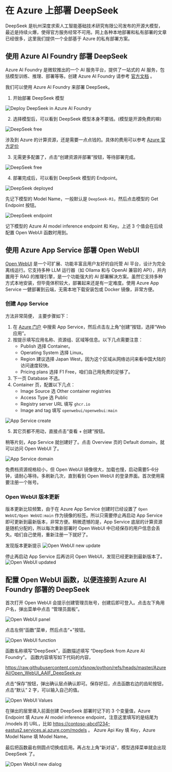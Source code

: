 # 在 Azure 上部署 DeepSeek

DeepSeek 是杭州深度求索人工智能基础技术研究有限公司发布的开源大模型，最近是持续火爆，使得官方服务经常不可用。网上各种本地部署和私有部署的文章已经很多，这里我们提供一个全部基于 Azure 的私有部署方案。

## 使用 Azure AI Foundry 部署 DeepSeek
Azure AI Foundry 是微软推出的一个 AI 服务平台，提供了一站式的 AI 服务，包括模型训练、推理、部署等等。创建 Azure AI Foundry 请参考 [官方文档](https://learn.microsoft.com/azure/ai-studio/how-to/create-projects)  。

我们可以使用 Azure AI Foundry 来部署 DeepSeek。
1. 开始部署 DeepSeek 模型

![Deploy DeepSeek in Azure AI Foundry](img/ds_deploy.png)

2. 选择模型后，可以看到 DeepSeek 模型本身不要钱。(模型是开源免费的嘛)

![DeepSeek free](img/ds_price.png)

涉及到 Azure 的计算资源，还是需要一点点钱的。具体的费用可以参考 [Azure 官方定价](https://azure.microsoft.com/zh-cn/pricing/details/machine-learning/)

3. 无需更多配置了，点击“创建资源并部署”按钮，等待部署完成。

![DeepSeek free](img/ds_deploy_create.png)

4. 部署完成后，可以看到 DeepSeek 模型的 Endpoint。

![DeepSeek deployed](img/ds_deployed.png)

先记下模型的 Model Name，一般默认是 `DeepSeek-R1`，然后点击模型的 Get Endpoint 按钮。

![DeepSeek endpoint](img/ds_endpoint.png)

记下模型的 Azure AI model inference endpoint 和 Key。上述 3 个值会在后续配置 Open WebUI 函数时用到。

## 使用 Azure App Service 部署 Open WebUI

[Open WebUI](https://www.openwebui.com/) 是一个可扩展、功能丰富且用户友好的自托管 AI 平台，设计为完全离线运行。它支持多种 LLM 运行器（如 Ollama 和与 OpenAI 兼容的 API），并内置用于 RAG 的推理引擎，是一个功能强大的 AI 部署解决方案。虽然它支持多种方式本地安装，但毕竟体积较大，部署起来还是有一定难度。使用 Azure App Service 一健部署到云端，无需本地下载安装包或 Docker 镜像，非常方便。

### 创建 App Service

方法非常简便， 主要步骤如下：
1. 在 [Azure 门户](https://portal.azure.com/) 中搜索 App Service，然后点击左上角“创建”按钮，选择“Web 应用”。
2. 按提示填写应用名称、资源组、区域等信息。以下几点需要注意：
   - Publish 选择 Container。
   - Operating System 选择 Linux。
   - Region 建议选择 Japan West，因为这个区域从网络访问来看中国大陆的访问速度较快。
   - Pricing plans 选择 F1 Free，咱们自己用免费的足够了。
3. 下一页 Database 不选。
4. Container 页，配置以下几点：
   - Image Source 选 Other container registries
   - Access Type 选 Public
   - Registry server URL 填写 `ghcr.io`
   - Image and tag 填写 `openwebui/openwebui:main`

![App Service create](img/ds_as_create.png)

5. 其它页都不用动，直接点击“查看 + 创建”按钮。

稍等片刻，App Service 就创建好了。点击 Overview 页的 Default domain，就可以访问 Open WebUI 了。

![App Service domain](img/ds_as_domain.png)

免费档资源规格较小，但 Open WebUI 镜像很大，加载也慢，启动需要5-6分钟，请耐心等待。多刷新几次，直到看到 Open WebUI 的登录界面。首次使用需要注册一个账号。

### Open WebUI 版本更新

版本更新比较频繁，由于在 Azure App Service 创建时已经设置了 `Open WebUI/Open WebUI:main` 作为镜像的标签。所以只需要停止再启动 App Service 即可更新到最新版本，非常方便。稍微遗憾的是，App Service 底层的计算资源是随机分配的，所以每次重新部署时 Open WebUI 中已经保存的用户信息会丢失。咱们自己使用，重新注册一下就好了。

发现版本更新提示
![Open WebUI new update](img/ds_ow_update.png)

停止再启动 App Service 后再访问 Open WebUI，发现已经更新到最新版本了。
![Open WebUI updated](img/ds_ow_updated.png)

## 配置 Open WebUI 函数，以便连接到  Azure AI Foundry 部署的 DeepSeek

首次打开 Open WebUI 会提示创建管理员账号，创建后即可登入。点击左下角用户名，弹出菜单中点击 “管理员面板”。

![Open WebUI panel](img/ds_ow_panel.png)

点击左侧“函数”菜单，然后点击“+”按钮。

![Open WebUI function](img/ds_ow_func.png)

函数名称填写“DeepSeek”，函数描述填写 “DeepSeek from Azure AI Foundry”。
函数内容填写如下代码的内容，

https://raw.githubusercontent.com/xfsnow/python/refs/heads/master/AzureAI/Open_WebUI_AAIF_DeepSeek.py

点击“保存”按钮，弹出确认层点确认即可。保存好后，点击函数右边的齿轮按钮，点击“默认” 2 字，可以输入自己的值。

![Open WebUI Values](img/ds_ow_env.png)

在弹出的层里填入前面创建 DeepSeek 部署时记下的 3 个变量值，Azure Endpoint 填 Azure AI model inference endpoint，注意这里填写的是结尾为 /models 的 URL，比如 https://contoso-abcd1234-eastus2.services.ai.azure.com/models 。
Azure Api Key 填 Key，Azure Model Name 填 Model Name。

最后把函数最右侧圆点切换成启用。再占左上角“新对话”，模型选择菜单就会出现 DeepSeek 了。


![Open WebUI new dialog](img/ds_ow_dialog.png)